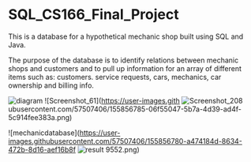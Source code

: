 # SQL_CS166_Final_Project

This is a database for a hypothetical mechanic shop built using SQL and Java. 

The purpose of the database is to identify relations between mechanic shops and customers and to pull up information for an array of different items such as: customers. service requests, cars, mechanics, car ownership and billing info. 


![diagram](https://user-images.githubusercontent.com/57507406/155856778-e0ed6be2-f9f7-47f5-8ae1-32f98f605f6c.png)
![Screenshot_61](https://user-images.gith
![Screenshot_208](https://user-images.githubusercontent.com/57507406/155856786-0c5198ba-847f-440e-852c-6aa06e2f1f82.png)
ubusercontent.com/57507406/155856785-06f55047-5b7a-4d39-ad4f-5c914fee383a.png)

![mechanicdatabase](https://user-images.githubusercontent.com/57507406/155856780-a474184d-8634-472b-8d16-aef16b8f
![result](https://user-images.githubusercontent.com/57507406/155856783-ac0ef83a-e054-4e68-a351-e3c4ee80efdc.png)
9552.png)
